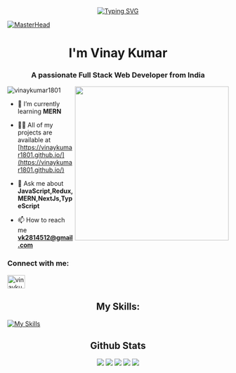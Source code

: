 <div align="center">
<a href="https://git.io/typing-svg"><img src="https://readme-typing-svg.demolab.com?font=Fira+Code&size=27&pause=1000&color=blue &width=435&lines=Hello+Fellow+%3C%2FDevelopers%3E" alt="Typing SVG" /></a>
</div>

[![MasterHead](https://miro.medium.com/max/1400/1*OxT7UjIwhklKE8d8SFyo7g.gif)](https://vinaykumar1801.github.io/)
<h1 align="center">I'm Vinay Kumar</h1>
<h3 align="center">A passionate Full Stack Web Developer from India</h3>
<img src="https://camo.githubusercontent.com/5ddf73ad3a205111cf8c686f687fc216c2946a75005718c8da5b837ad9de78c9/68747470733a2f2f7468756d62732e6766796361742e636f6d2f4576696c4e657874446576696c666973682d736d616c6c2e676966" width="350px" align="right">

<p align="left"> <img src="https://komarev.com/ghpvc/?username=vinaykumar1801&label=Profile%20views&color=0e75b6&style=flat" alt="vinaykumar1801" /> </p>

- 🌱 I’m currently learning **MERN**

- 👨‍💻 All of my projects are available at [https://vinaykumar1801.github.io/](https://vinaykumar1801.github.io/)

- 💬 Ask me about **JavaScript,Redux,MERN,NextJs,TypeScript**

- 📫 How to reach me **vk2814512@gmail.com**


<h3 align="left">Connect with me:</h3>
<p align="left">
<a href="https://linkedin.com/in/vinaykumar1801" target="blank"><img align="center" src="https://raw.githubusercontent.com/rahuldkjain/github-profile-readme-generator/master/src/images/icons/Social/linked-in-alt.svg" alt="vinaykumar1801" height="30" width="40" /></a>
</p>

<h2 align="center">My Skills:</h2>

[![My Skills](https://skillicons.dev/icons?i=html,css,js,react,redux,typescript,nextjs,nodejs,expressjs,mongodb,git,materialui,bootstrap,vscode)](https://skillicons.dev)


<h2 align="center">Github Stats</h2>
<p align="center">
<img src="http://github-profile-summary-cards.vercel.app/api/cards/profile-details?username=vinaykumar1801">
<img src="http://github-profile-summary-cards.vercel.app/api/cards/repos-per-language?username=vinaykumar1801">
<img src="http://github-profile-summary-cards.vercel.app/api/cards/most-commit-language?username=vinaykumar1801">
<img src="http://github-profile-summary-cards.vercel.app/api/cards/stats?username=vinaykumar1801">
<img src="http://github-profile-summary-cards.vercel.app/api/cards/productive-time?username=vinaykumar1801&utcOffset=8">
	
</p>
